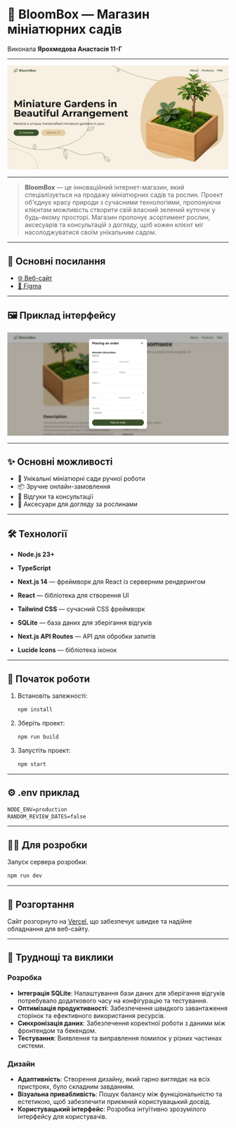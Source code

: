 # 🌱 BloomBox — Магазин мініатюрних садів

Виконала **Ярохмедова Анастасія 11-Г**

---

![Головна сторінка](public/images/screenshot1.png)

---

> **BloomBox** — це інноваційний інтернет-магазин, який спеціалізується на продажу мініатюрних садів та рослин. Проект об'єднує красу природи з сучасними технологіями, пропонуючи клієнтам можливість створити свій власний зелений куточок у будь-якому просторі. Магазин пропонує асортимент рослин, аксесуарів та консультацій з догляду, щоб кожен клієнт міг насолоджуватися своїм унікальним садом.

---

## 🔗 Основні посилання

- [🌐 Веб-сайт](https://bloombox-ten.vercel.app)
- [🎨 Figma](https://www.figma.com/design/fm80kwvx5cs5SN2URljNLw/BloomBox--ortlyc-?node-id=0-1&t=Q04XpLjo16Bvuoy2-1)

---

## 🖼️ Приклад інтерфейсу

![Скріншот магазину](public/images/screenshot2.png)

---

## ✨ Основні можливості

- 🌳 Унікальні мініатюрні сади ручної роботи
- 📦 Зручне онлайн-замовлення
- 💬 Відгуки та консультації
- 🌿 Аксесуари для догляду за рослинами

---

## 🛠️ Технології

- **Node.js 23+**
- **TypeScript**

- **Next.js 14** — фреймворк для React із серверним рендерингом
- **React** — бібліотека для створення UI
- **Tailwind CSS** — сучасний CSS фреймворк
- **SQLite** — база даних для зберігання відгуків
- **Next.js API Routes** — API для обробки запитів
- **Lucide Icons** — бібліотека іконок

---

## 🚀 Початок роботи

1. Встановіть залежності:
    ```bash
    npm install
    ```
2. Зберіть проект:
    ```bash
    npm run build
    ```
3. Запустіть проект:
    ```bash
    npm start
    ```

---

## ⚙️ .env приклад

```env
NODE_ENV=production
RANDOM_REVIEW_DATES=false
```

---

## 👩‍💻 Для розробки

Запуск сервера розробки:
```bash
npm run dev
```

---

## 🚀 Розгортання

Сайт розгорнуто на [Vercel](https://vercel.com), що забезпечує швидке та надійне обладнання для веб-сайту.

---

## 🧩 Труднощі та виклики

### Розробка
- **Інтеграція SQLite**: Налаштування бази даних для зберігання відгуків потребувало додаткового часу на конфігурацію та тестування.
- **Оптимізація продуктивності**: Забезпечення швидкого завантаження сторінок та ефективного використання ресурсів.
- **Синхронізація даних**: Забезпечення коректної роботи з даними між фронтендом та бекендом.
- **Тестування**: Виявлення та виправлення помилок у різних частинах системи.

### Дизайн
- **Адаптивність**: Створення дизайну, який гарно виглядає на всіх пристроях, було складним завданням.
- **Візуальна привабливість**: Пошук балансу між функціональністю та естетикою, щоб забезпечити приємний користувацький досвід.
- **Користувацький інтерфейс**: Розробка інтуїтивно зрозумілого інтерфейсу для користувачів.

